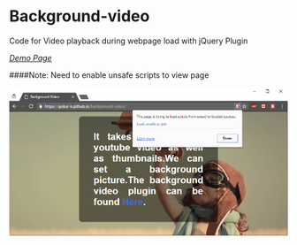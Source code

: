 # Background-video

Code for Video playback during webpage load with jQuery Plugin

*[Demo Page](https://gokul-k.github.io/background-video/)*

####Note: Need to enable unsafe scripts to view page

![alt text](https://github.com/gokul-k/background-video/blob/master/enable_script_1.png)
